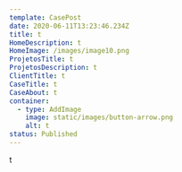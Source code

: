 ```yaml
---
template: CasePost
date: 2020-06-11T13:23:46.234Z
title: t
HomeDescription: t
HomeImage: /images/image10.png
ProjetosTitle: t
ProjetosDescription: t
ClientTitle: t
CaseTitle: t
CaseAbout: t
container:
  - type: AddImage
    image: static/images/button-arrow.png
    alt: t
status: Published
---
```

t